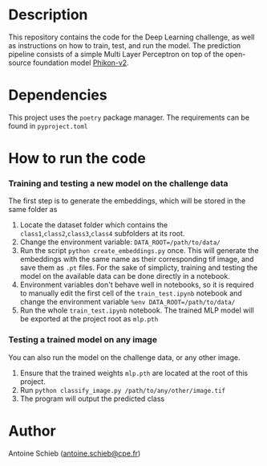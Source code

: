 # Description
This repository contains the code for the Deep Learning challenge, as well as instructions on how to train, test, and run the model.
The prediction pipeline consists of a simple Multi Layer Perceptron on top of the open-source foundation model [Phikon-v2](https://arxiv.org/abs/2409.09173).

# Dependencies
This project uses the `poetry` package manager. The requirements can be found in `pyproject.toml`

# How to run the code
### Training and testing a new model on the challenge data
The first step is to generate the embeddings, which will be stored in the same folder as
1) Locate the dataset folder which contains the `class1`,`class2`,`class3`,`class4` subfolders at its root. 
2) Change the environment variable: `DATA_ROOT=/path/to/data/`
3) Run the script `python create_embeddings.py` once. This will generate the embeddings with the same name as their corresponding tif image, and save them as `.pt` files.
For the sake of simplicty, training and testing the model on the available data can be done directly in a notebook.
4) Environment variables don't behave well in notebooks, so it is required to manually edit the first cell of the `train_test.ipynb` notebook and change the environment variable `%env DATA_ROOT=/path/to/data/`
5) Run the whole `train_test.ipynb` notebook. The trained MLP model will be exported at the project root as `mlp.pth`

### Testing a trained model on any image
You can also run the model on the challenge data, or any other image.
1) Ensure that the trained weights `mlp.pth` are located at the root of this project.
2) Run `python classify_image.py /path/to/any/other/image.tif`
3) The program will output the predicted class

# Author

Antoine Schieb (antoine.schieb@cpe.fr)
